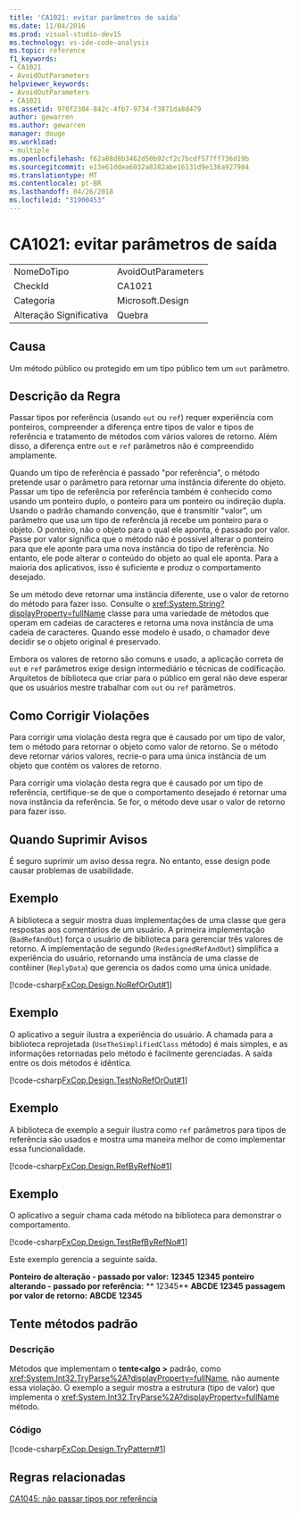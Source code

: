 ```yaml
---
title: 'CA1021: evitar parâmetros de saída'
ms.date: 11/04/2016
ms.prod: visual-studio-dev15
ms.technology: vs-ide-code-analysis
ms.topic: reference
f1_keywords:
- CA1021
- AvoidOutParameters
helpviewer_keywords:
- AvoidOutParameters
- CA1021
ms.assetid: 970f2304-842c-4fb7-9734-f3871da8d479
author: gewarren
ms.author: gewarren
manager: douge
ms.workload:
- multiple
ms.openlocfilehash: f62a88d8b3462d50b92cf2c7bcdf577ff736d19b
ms.sourcegitcommit: e13e61ddea6032a8282abe16131d9e136a927984
ms.translationtype: MT
ms.contentlocale: pt-BR
ms.lasthandoff: 04/26/2018
ms.locfileid: "31900453"
---
```

# <a name="ca1021-avoid-out-parameters"></a>CA1021: evitar parâmetros de saída
|||
|-|-|
|NomeDoTipo|AvoidOutParameters|
|CheckId|CA1021|
|Categoria|Microsoft.Design|
|Alteração Significativa|Quebra|

## <a name="cause"></a>Causa
 Um método público ou protegido em um tipo público tem um `out` parâmetro.

## <a name="rule-description"></a>Descrição da Regra
 Passar tipos por referência (usando `out` ou `ref`) requer experiência com ponteiros, compreender a diferença entre tipos de valor e tipos de referência e tratamento de métodos com vários valores de retorno. Além disso, a diferença entre `out` e `ref` parâmetros não é compreendido amplamente.

 Quando um tipo de referência é passado "por referência", o método pretende usar o parâmetro para retornar uma instância diferente do objeto. Passar um tipo de referência por referência também é conhecido como usando um ponteiro duplo, o ponteiro para um ponteiro ou indireção dupla. Usando o padrão chamando convenção, que é transmitir "valor", um parâmetro que usa um tipo de referência já recebe um ponteiro para o objeto. O ponteiro, não o objeto para o qual ele aponta, é passado por valor. Passe por valor significa que o método não é possível alterar o ponteiro para que ele aponte para uma nova instância do tipo de referência. No entanto, ele pode alterar o conteúdo do objeto ao qual ele aponta. Para a maioria dos aplicativos, isso é suficiente e produz o comportamento desejado.

 Se um método deve retornar uma instância diferente, use o valor de retorno do método para fazer isso. Consulte o <xref:System.String?displayProperty=fullName> classe para uma variedade de métodos que operam em cadeias de caracteres e retorna uma nova instância de uma cadeia de caracteres. Quando esse modelo é usado, o chamador deve decidir se o objeto original é preservado.

 Embora os valores de retorno são comuns e usado, a aplicação correta de `out` e `ref` parâmetros exige design intermediário e técnicas de codificação. Arquitetos de biblioteca que criar para o público em geral não deve esperar que os usuários mestre trabalhar com `out` ou `ref` parâmetros.

## <a name="how-to-fix-violations"></a>Como Corrigir Violações
 Para corrigir uma violação desta regra que é causado por um tipo de valor, tem o método para retornar o objeto como valor de retorno. Se o método deve retornar vários valores, recrie-o para uma única instância de um objeto que contém os valores de retorno.

 Para corrigir uma violação desta regra que é causado por um tipo de referência, certifique-se de que o comportamento desejado é retornar uma nova instância da referência. Se for, o método deve usar o valor de retorno para fazer isso.

## <a name="when-to-suppress-warnings"></a>Quando Suprimir Avisos
 É seguro suprimir um aviso dessa regra. No entanto, esse design pode causar problemas de usabilidade.

## <a name="example"></a>Exemplo
 A biblioteca a seguir mostra duas implementações de uma classe que gera respostas aos comentários de um usuário. A primeira implementação (`BadRefAndOut`) força o usuário de biblioteca para gerenciar três valores de retorno. A implementação de segundo (`RedesignedRefAndOut`) simplifica a experiência do usuário, retornando uma instância de uma classe de contêiner (`ReplyData`) que gerencia os dados como uma única unidade.

 [!code-csharp[FxCop.Design.NoRefOrOut#1](../code-quality/codesnippet/CSharp/ca1021-avoid-out-parameters_1.cs)]

## <a name="example"></a>Exemplo
 O aplicativo a seguir ilustra a experiência do usuário. A chamada para a biblioteca reprojetada (`UseTheSimplifiedClass` método) é mais simples, e as informações retornadas pelo método é facilmente gerenciadas. A saída entre os dois métodos é idêntica.

 [!code-csharp[FxCop.Design.TestNoRefOrOut#1](../code-quality/codesnippet/CSharp/ca1021-avoid-out-parameters_2.cs)]

## <a name="example"></a>Exemplo
 A biblioteca de exemplo a seguir ilustra como `ref` parâmetros para tipos de referência são usados e mostra uma maneira melhor de como implementar essa funcionalidade.

 [!code-csharp[FxCop.Design.RefByRefNo#1](../code-quality/codesnippet/CSharp/ca1021-avoid-out-parameters_3.cs)]

## <a name="example"></a>Exemplo
 O aplicativo a seguir chama cada método na biblioteca para demonstrar o comportamento.

 [!code-csharp[FxCop.Design.TestRefByRefNo#1](../code-quality/codesnippet/CSharp/ca1021-avoid-out-parameters_4.cs)]

 Este exemplo gerencia a seguinte saída.

 **Ponteiro de alteração - passado por valor:**
**12345**
**12345**
**ponteiro alterando - passado por referência:** 
 ** 12345**
**ABCDE 12345**
**passagem por valor de retorno:**
**ABCDE 12345**
## <a name="try-pattern-methods"></a>Tente métodos padrão

### <a name="description"></a>Descrição
 Métodos que implementam o **tente\<algo >** padrão, como <xref:System.Int32.TryParse%2A?displayProperty=fullName>, não aumente essa violação. O exemplo a seguir mostra a estrutura (tipo de valor) que implementa o <xref:System.Int32.TryParse%2A?displayProperty=fullName> método.

### <a name="code"></a>Código
 [!code-csharp[FxCop.Design.TryPattern#1](../code-quality/codesnippet/CSharp/ca1021-avoid-out-parameters_5.cs)]

## <a name="related-rules"></a>Regras relacionadas
 [CA1045: não passar tipos por referência](../code-quality/ca1045-do-not-pass-types-by-reference.md)
